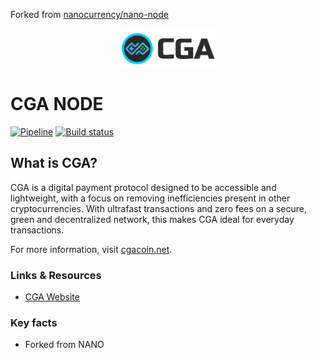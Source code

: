 Forked from [nanocurrency/nano-node](https://github.com/nanocurrency/nano-node)


<div align="center">
    <img src="images/cgalogo.png" alt="Logo" width='150px' height='auto'/>
</div>

# CGA NODE

[![Pipeline](https://gitlab.com/cgacurrency/cga-node/badges/v18/pipeline.svg)](https://gitlab.com/cgacurrency/cga-node) [![Build status](https://ci.appveyor.com/api/projects/status/2nm71hcgxadf7lg3/branch/v18?svg=true)](https://ci.appveyor.com/project/albertphil/cga-node/branch/v18)

## What is CGA?
CGA is a digital payment protocol designed to be accessible and lightweight, with a focus on removing inefficiencies present in other cryptocurrencies. With ultrafast transactions and zero fees on a secure, green and decentralized network, this makes CGA ideal for everyday transactions.


For more information, visit [cgacoin.net](https://www.cgacoin.net/).



### Links & Resources

* [CGA Website](https://www.cgacoin.net/)


### Key facts

* Forked from NANO
